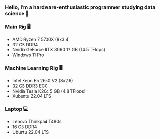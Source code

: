 ### Hello, I'm a hardware-enthusiastic programmer studying data science 🚀

### Main Rig 🖥️
- AMD Ryzen 7 5700X (8x3.4)
- 32 GB DDR4
- Nvidia GeForce RTX 3060 12 GB (14.5 TFlops)
- Windows 11 Pro

### Machine Learning Rig 🖥️
- Intel Xeon E5 2650 V2 (8x2.6)
- 32 GB DDR3 ECC
- Nvidia Tesla K20c 5 GB (4.8 TFlops)
- Xubuntu 22.04 LTS

### Laptop 💻
- Lenovo Thinkpad T480s
- 16 GB DDR4
- Ubuntu 22.04 LTS



<!--
**jeremistderechte/jeremistderechte** is a ✨ _special_ ✨ repository because its `README.md` (this file) appears on your GitHub profile.

Here are some ideas to get you started:

- 🔭 I’m currently working on ...
- 🌱 I’m currently learning ...
- 👯 I’m looking to collaborate on ...
- 🤔 I’m looking for help with ...
- 💬 Ask me about ...
- 📫 How to reach me: ...
- 😄 Pronouns: ...
- ⚡ Fun fact: ...
-->
